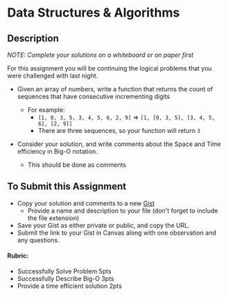 # Data Structures & Algorithms

## Description

*NOTE: Complete your solutions on a whiteboard or on paper first*

For this assignment you will be continuing the logical problems that you were challenged with last night.
* Given an array of numbers, write a function that returns the count of sequences that have consecutive incrementing digits
  * For example:
    * `[1, 0, 3, 5, 3, 4, 5, 6, 2, 9]` => `[1, [0, 3, 5], [3, 4, 5, 6], [2, 9]]`
    * There are three sequences, so your function will return `3`

* Consider your solution, and write comments about the Space and Time efficiency in Big-O notation.
  * This should be done as comments

## To Submit this Assignment

* Copy your solution and comments to a new [Gist](http://gist.github.com)
  * Provide a name and description to your file (don't forget to include the file extension)
* Save your Gist as either private or public, and copy the URL.
* Submit the link to your Gist in Canvas along with one observation and any questions.

#### Rubric:
* Successfully Solve Problem 5pts
* Successfully Describe Big-O 3pts
* Provide a time efficient solution 2pts
